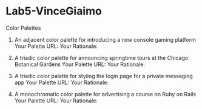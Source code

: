 # Lab5-VinceGiaimo
Color Palettes


1. An adjacent color palette for introducing a new console gaming platform
Your Palette URL: Your Rationale:

2. A triadic color palette for announcing springtime tours at the Chicago Botanical Gardens
Your Palette URL: Your Rationale:

3. A triadic color palette for styling the login page for a private messaging app
Your Palette URL: Your Rationale:

4. A monochromatic color palette for advertising a course on Ruby on Rails
Your Palette URL: Your Rationale:

